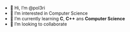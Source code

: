 - 👋 Hi, I’m @pol3ri
- 👀 I’m interested in Computer Science
- 🌱 I’m currently learning **C**, **C++** ans **Computer Science**
- 💞️ I’m looking to collaborate
